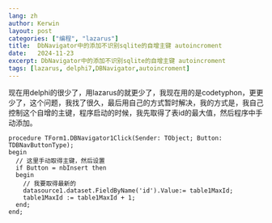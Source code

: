 ```yaml
---
lang: zh
author: Kerwin
layout: post
categories: ["编程", "lazarus"]
title:  DbNavigator中的添加不识别sqlite的自增主键 autoincroment
date:   2024-11-23
excerpt: DbNavigator中的添加不识别sqlite的自增主键 autoincroment
tags: [lazarus, delphi7,DBNavigator,autoincroment]
---  
```


现在用delphi的很少了，用lazarus的就更少了，我现在用的是codetyphon，更更少了，这个问题，我找了很久，最后用自己的方式暂时解决，我的方式是，我自己控制这个自增的主键，程序启动的时候，我先取得了表id的最大值，然后程序中手动添加。
```delphi
procedure TForm1.DBNavigator1Click(Sender: TObject; Button: TDBNavButtonType);
begin
  // 这里手动取得主键，然后设置
  if Button = nbInsert then
  begin
    // 我要取得最新的
    datasource1.dataset.FieldByName('id').Value:= table1MaxId;
    table1MaxId := table1MaxId + 1;
  end;
end;

```